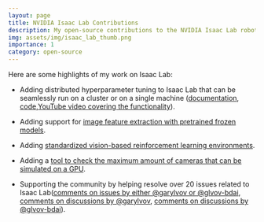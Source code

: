 ```yaml
---
layout: page
title: NVIDIA Isaac Lab Contributions
description: My open-source contributions to the NVIDIA Isaac Lab robotics simulation framework for massively parallel reinforcement learning and imitation learning. I added distributed hyperparameter tuning, image feature extraction with pretrained frozen models, and standardized environments for vision-based reinforcement learning.
img: assets/img/isaac_lab_thumb.png
importance: 1
category: open-source
--- 
```


Here are some highlights of my work on Isaac Lab:
- Adding distributed hyperparameter tuning to Isaac Lab that can be seamlessly run on a cluster or on a single machine ([documentation](https://isaac-sim.github.io/IsaacLab/main/source/features/ray.html), [code](https://github.com/isaac-sim/IsaacLab/tree/b1133e0591c2ef3a788c1ca148bb25a3f42562a9/scripts/reinforcement_learning/ray),[YouTube video covering the functionality](https://youtu.be/z7MDgSga2Ho?si=UgH5XngHa2uUu3lN)).

- Adding support for [image feature extraction with pretrained frozen models](https://github.com/isaac-sim/IsaacLab/pull/1191).

- Adding [standardized vision-based reinforcement learning environments](https://github.com/isaac-sim/IsaacLab/pull/995).

- Adding a [tool to check the maximum amount of cameras that can be simulated on a GPU](https://isaac-sim.github.io/IsaacLab/main/source/how-to/estimate_how_many_cameras_can_run.html).

- Supporting the community by helping resolve over 20 issues related to Isaac Lab([comments on issues by either @garylvov or @glvov-bdai](https://github.com/isaac-sim/IsaacLab/issues?q=is%3Aissue%20involves%3Agarylvov%20OR%20involves%3Aglvov-bdai), [comments on discussions by @garylvov](https://github.com/isaac-sim/IsaacLab/discussions?discussions_q=commenter%3Agarylvov), [comments on discussions by @glvov-bdai](https://github.com/isaac-sim/IsaacLab/discussions?discussions_q=commenter%3Aglvov-bdai)).